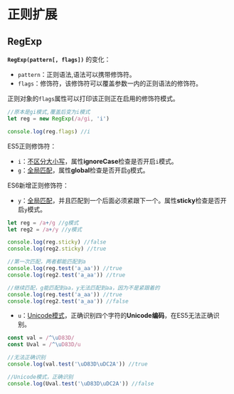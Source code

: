 # 正则扩展

## RegExp
**`RegExp(pattern[, flags])`** 的变化：
* `pattern`：正则语法,语法可以携带修饰符。
* `flags`：修饰符，该修饰符可以覆盖参数一内的正则语法的修饰符。

正则对象的`flags`属性可以打印该正则正在启用的修饰符模式。
```js
//原本是gi模式,覆盖后变为i模式
let reg = new RegExp(/a/gi, 'i')

console.log(reg.flags) //i
```

ES5正则修饰符：
* `i`：<u>不区分大小写</u>，属性**ignoreCase**检查是否开启`i`模式。
* `g`：<u>全局匹配</u>，属性**global**检查是否开启`g`模式。

ES6新增正则修饰符：
* `y`：<u>全局匹配</u>，并且匹配到一个后面必须紧跟下一个。属性**sticky**检查是否开启`y`模式。
```js
let reg = /a+/g //g模式
let reg2 = /a+/y //y模式

console.log(reg.sticky) //false
console.log(reg2.sticky) //true

//第一次匹配，两者都能匹配到a
console.log(reg.test('a_aa')) //true
console.log(reg2.test('a_aa')) //true

//继续匹配，g能匹配到aa，y无法匹配到aa，因为不是紧跟着的
console.log(reg.test('a_aa')) //true
console.log(reg2.test('a_aa')) //false
```
* `u`：<u>Unicode模式</u>，正确识别四个字符的**Unicode编码**，在ES5无法正确识别。
```js
const val = /^\uD83D/
const Uval = /^\uD83D/u

//无法正确识别
console.log(val.test('\uD83D\uDC2A')) //true

//Unicode模式，正确识别
console.log(Uval.test('\uD83D\uDC2A')) //false
```